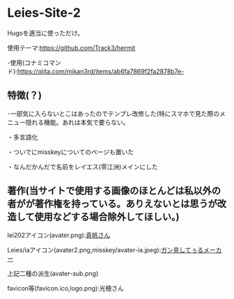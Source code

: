 # Leies-Site-2
Hugoを適当に使っただけ。

使用テーマ:https://github.com/Track3/hermit

-使用(コナミコマンド):https://qiita.com/mikan3rd/items/ab6fa7869f2fa2878b7e-

## 特徴(？)

･一部気に入らないとこはあったのでテンプレ改修した(特にスマホで見た際のメニュー隠れる機能。あれは本気で要らない。

・多言語化

・ついでにmisskeyについてのページも置いた

・なんだかんだで名前をレイエス(零江洲)メインにした

## 著作(当サイトで使用する画像のほとんどは私以外の者がが著作権を持っている。ありえないとは思うが改造して使用などする場合除外してほしい。)
lei202アイコン(avater.png):[真帆さん](https://twitter.com/meynico_maho)

Leies/iaアイコン(avater2.png,misskey/avater-ia.jpeg):[ガン見してぅるメーカー](https://picrew.me/image_maker/36849)

上記二種の派生(avater-sub.png)

favicon等(favicon.ico,logo.png):光穂さん
